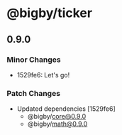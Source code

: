 # @bigby/ticker

## 0.9.0

### Minor Changes

- 1529fe6: Let's go!

### Patch Changes

- Updated dependencies [1529fe6]
  - @bigby/core@0.9.0
  - @bigby/math@0.9.0
